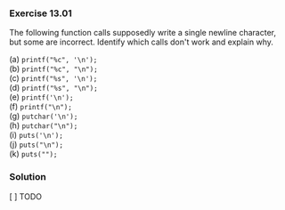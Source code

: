 ### Exercise 13.01
The following function calls supposedly write a single newline character, but
some are incorrect. Identify which calls don't work and explain why.

(a) `printf("%c", '\n');`  
(b) `printf("%c", "\n");`  
(c) `printf("%s", '\n');`  
(d) `printf("%s", "\n");`  
(e) `printf('\n');`  
(f) `printf("\n");`  
(g) `putchar('\n');`  
(h) `putchar("\n");`  
(i) `puts('\n');`  
(j) `puts("\n");`  
(k) `puts("");`


### Solution

[ ] TODO
